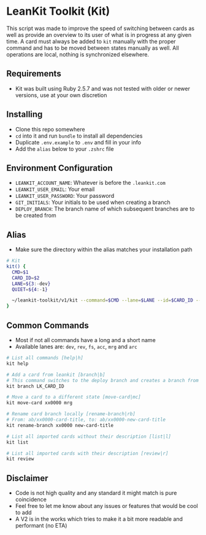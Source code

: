 # LeanKit Toolkit (Kit)

This script was made to improve the speed of switching between cards as well as provide an overview to its user of what is in progress at any given time. A card must always be added to `kit` manually with the proper command and has to be moved between states manually as well. All operations are local, nothing is synchronized elsewhere.

## Requirements
* Kit was built using Ruby 2.5.7 and was not tested with older or newer versions, use at your own discretion

## Installing
* Clone this repo somewhere
* `cd` into it and run `bundle` to install all dependencies
* Duplicate `.env.example` to `.env` and fill in your info
* Add the `alias` below to your `.zshrc` file

## Environment Configuration
* `LEANKIT_ACCOUNT_NAME`: Whatever is before the `.leankit.com`
* `LEANKIT_USER_EMAIL`: Your email
* `LEANKIT_USER_PASSWORD`: Your password
* `GIT_INITIALS`: Your initials to be used when creating a branch
* `DEPLOY_BRANCH`: The branch name of which subsequent branches are to be created from

## Alias
* Make sure the directory within the alias matches your installation path

```bash
# Kit
kit() {
  CMD=$1
  CARD_ID=$2
  LANE=${3:-dev}
  QUIET=${4:-1}

  ~/leankit-toolkit/v1/kit --command=$CMD --lane=$LANE --id=$CARD_ID --quiet=$QUIET
}
```

## Common Commands
* Most if not all commands have a long and a short name
* Available lanes are: `dev`, `rev`, `fs`, `acc`, `mrg` and `arc`

```bash
# List all commands [help|h]
kit help

# Add a card from leankit [branch|b]
# This command switches to the deploy branch and creates a branch from there.
kit branch LK_CARD_ID

# Move a card to a different state [move-card|mc]
kit move-card xx0000 mrg

# Rename card branch locally [rename-branch|rb]
# From: ab/xx0000-card-title, to: ab/xx0000-new-card-title
kit rename-branch xx0000 new-card-title

# List all imported cards without their description [list|l]
kit list

# List all imported cards with their description [review|r]
kit review
```

## Disclaimer
* Code is not high quality and any standard it might match is pure coincidence
* Feel free to let me know about any issues or features that would be cool to add
* A V2 is in the works which tries to make it a bit more readable and performant (no ETA)
